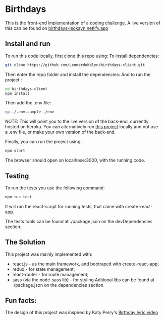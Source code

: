 # Birthdays

This is the front-end implementation of a coding challenge.
A live version of this can be found on [birthdays-leokayn.netlify.app](https://birthdays-leokayn.netlify.app/)

## Install and run
To run this code locally, first clone this repo using:
To install dependencies:
```bash
git clone https://github.com/LeonardoKalyn/birthdays-client.git
```

Then enter the repo folder and install the dependencies:
And to run the project :
```bash
cd birthdays-client
npm install
```

Then add the .env file:
```bash
cp ./.env.sample ./env
```
NOTE: This will point you to the live version of the back-end, currently hosted on heroku. You can alternatively run [this project](https://github.com/LeonardoKalyn/birthdays-api)
locally and not use a .env file, or make your own version of the back-end.

Finally, you can run the project using:
```bash
npm start
```
The browser should open on localhose:3000, with the running code.
## Testing

To run the tests you use the following command:
```bash
npm run test
```
It will run the react-script for running tests, that came with create-react-app.

The tests tools can be found at ./package.json on the devDependencies section.

## The Solution
This project was mainly implemented with:
* react.js - as the main framework, and bootraped with create-react-app;
* redux - for state management;
* react-router - for route management;
* sass (via the node-sass lib) - for styling
Aditional libs can be found at ./package.json on the dependencies section.

## Fun facts:
The design of this project was inspired by Katy Perry's [Birthday lyric video](https://www.youtube.com/watch?v=jqYxyd1iSNk)

